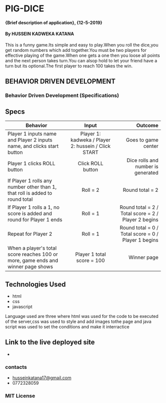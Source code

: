 # PIG-DICE
#### {Brief description of application}, {12-5-2019}
#### By **HUSSEIN KADWEKA KATANA**
This is a funny game.Its simple and easy to play.When you roll the dice,you get random numbers which add together.You must be two players for effective playing of the game.When one gets a one then you loose all points and the next person takes turn.You can alsop hold to let your friend have a turn but its optional.The  first player to reach 100 takes the win.
## BEHAVIOR DRIVEN DEVELOPMENT
### Behavior Driven Development (Specifications)
## Specs
| Behavior        | Input           | Outcome  |
| ------------- |:-------------:| -----:|
| Player 1 inputs name and Player 2 inputs name, and clicks start button | Player 1: kadweka / Player 2: hussein / Click START | Goes to game center |
| Player 1 clicks ROLL button | Click ROLL button | Dice rolls and number is generated
| If Player 1 rolls any number other than 1, that roll is added to round total | Roll = 2 | Round total = 2 |
| If Player 1 rolls a 1, no score is added and round for Player 1 ends | Roll = 1 | Round total = 2 / Total score = 2 / Player 2 begins |
| Repeat for Player 2 | Roll = 1 | Round total = 0 / Total score = 0 / Player 1 begins |
| When a player's total score reaches 100 or more, game ends and winner page shows | Player 1 total score = 100 | Winner page |


## Technologies Used
+ html
+ css
+ javascript


Language used are three where html was used for the code to be executed of the server,css was used to style and add images tothe page and java script was used to set the conditions and make it interractice

## Link to the live deployed site
+ 
### contacts

+ husseinkatana17@gmail.com
+ 0772328059

### MIT License
